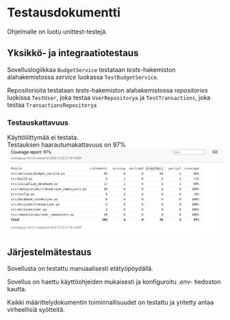 # Testausdokumentti
Ohjelmalle on luotu unittest-testejä.  
## Yksikkö- ja integraatiotestaus
Sovelluslogiikkaa `BudgetService` testataan <em>tests</em>-hakemiston alahakemistossa <em>service</em> luokassa `TestBudgetService`.

Repositorioita testataan <em>tests</em>-hakemiston alahakemistossa <em>repositories</em> luokissa `TestUser`, joka testaa `UserRepositorya` ja `TestTransactions`, joka testaa `TransactionsRepositorya`

### Testauskattavuus
Käyttöliittymää ei testata.  
Testauksen haarautumakattavuus on 97%
![testausdokumentti](https://github.com/eerolasi/ot-harjoitustyo/blob/master/budgetapp/dokumentaatio/photos/testauskattavuus.png)  


## Järjestelmätestaus

Sovellusta on testattu manuaalisesti etätyöpöydällä.

Sovellus on haettu käyttöohjeiden mukaisesti ja konfiguroitu <em>.env-</em> tiedoston kautta.  

Kaikki määrittelydokumentin toiminnallisuudet on testattu ja yritetty antaa virheellisiä syötteitä.  






